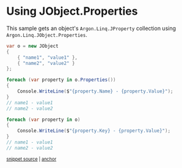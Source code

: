 # Using JObject.Properties

This sample gets an object's `Argon.Linq.JProperty` collection using `Argon.Linq.JObject.Properties`.

<!-- snippet: JObjectProperties -->
<a id='snippet-jobjectproperties'></a>
```cs
var o = new JObject
{
    { "name1", "value1" },
    { "name2", "value2" }
};

foreach (var property in o.Properties())
{
    Console.WriteLine($"{property.Name} - {property.Value}");
}
// name1 - value1
// name2 - value2

foreach (var property in o)
{
    Console.WriteLine($"{property.Key} - {property.Value}");
}
// name1 - value1
// name2 - value2
```
<sup><a href='/Src/Tests/Documentation/Samples/Linq/JObjectProperties.cs#L35-L55' title='Snippet source file'>snippet source</a> | <a href='#snippet-jobjectproperties' title='Start of snippet'>anchor</a></sup>
<!-- endSnippet -->
